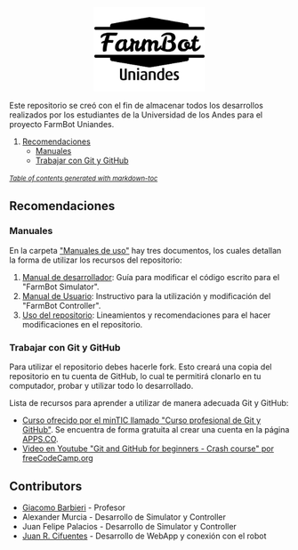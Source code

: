 <p align="center">
  <img src="/Images/logo.png" alt="FarmBot Uniandes Logo" width="200"/>
</p>



Este repositorio se creó con el fin de almacenar todos los desarrollos realizados por los estudiantes de la Universidad de los Andes para el proyecto FarmBot Uniandes. 

1. [Recomendaciones](#recomendaciones)
    + [Manuales](#manuales)
    + [Trabajar con Git y GitHub](#trabajar-con-git-y-github)

<small><i><a href='http://ecotrust-canada.github.io/markdown-toc/'>Table of contents generated with markdown-toc</a></i></small>

## Recomendaciones

### Manuales

En la carpeta ["Manuales de uso"](https://github.com/JuanRCifuentes/FarmBot_Uniandes/tree/main/Manuales%20de%20uso) hay tres documentos, los cuales detallan la forma de utilizar los recursos del repositorio:
1. [Manual de desarrollador](https://github.com/JuanRCifuentes/FarmBot_Uniandes/blob/main/Manuales%20de%20uso/Manual_desarrollador.pdf): Guía para modificar el código escrito para el "FarmBot Simulator".
2. [Manual de Usuario](https://github.com/JuanRCifuentes/FarmBot_Uniandes/blob/main/Manuales%20de%20uso/Manual_usuario.pdf): Instructivo para la utilización y modificación del "FarmBot Controller".
3. [Uso del repositorio](https://github.com/JuanRCifuentes/FarmBot_Uniandes/blob/main/Manuales%20de%20uso/Uso_Repositorio.md): Lineamientos y recomendaciones para el hacer modificaciones en el repositorio.

### Trabajar con Git y GitHub

Para utilizar el repositorio debes hacerle fork. Esto creará una copia del repositorio en tu cuenta de GitHub, lo cual te permitirá clonarlo en tu computador, probar y utilizar todo lo desarrollado.

Lista de recursos para aprender a utilizar de manera adecuada Git y GitHub:
- [Curso ofrecido por el minTIC llamado "Curso profesional de Git y GitHub"](https://www.apps.co/cursos/show/6). Se encuentra de forma gratuita al crear una cuenta en la página [APPS.CO](http://apps.co).
- [Video en Youtube "Git and GitHub for beginners - Crash course" por freeCodeCamp.org](https://www.youtube.com/watch?v=RGOj5yH7evk)

## Contributors

- [Giacomo Barbieri](https://github.com/GiacomoBarbieri1) - Profesor
- Alexander Murcia - Desarrollo de Simulator y Controller
- Juan Felipe Palacios - Desarrollo de Simulator y Controller
- [Juan R. Cifuentes](https://github.com/JuanRCifuentes) - Desarrollo de WebApp y conexión con el robot
